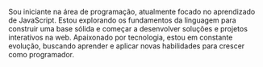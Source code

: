 Sou iniciante na área de programação, atualmente focado no aprendizado de JavaScript. Estou explorando os fundamentos da linguagem para construir uma base sólida e começar a desenvolver soluções e projetos interativos na web. Apaixonado por tecnologia, estou em constante evolução, buscando aprender e aplicar novas habilidades para crescer como programador.

<!---
danieltoledorodrigues/danieltoledorodrigues is a ✨ special ✨ repository because its `README.md` (this file) appears on your GitHub profile.
You can click the Preview link to take a look at your changes.
--->
